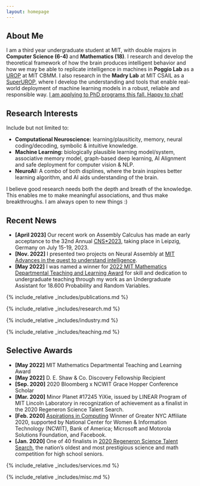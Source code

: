 ```yaml
---
layout: homepage
---
```


## About Me

I am a third year undergraduate student at MIT, with double majors in **Computer Science (6-4)** and **Mathematics (18)**. I research and develop the theoretical framework of how the brain produces intelligent behavior and how we may be able to replicate intelligence in machines in **Poggio Lab** as a [UROP](https://cbmm.mit.edu/about/people/xie) at MIT CBMM. I also research in the **Madry Lab** at MIT CSAIL as a [SuperUROP](https://superurop.mit.edu/scholars/eva-yi-xie/), where I develop the understanding and tools that enable real-world deployment of machine learning models in a robust, reliable and responsible way. <u>I am applying to PhD programs this fall. Happy to chat!</u>

## Research Interests
Include but not limited to:
- **Computational Neuroscience:** learning/plausiticity, memory, neural coding/decoding, symbolic & intuitive knowledge.
- **Machine Learning:** biologically plausible learning model/system, associative memory model, graph-based deep learning, AI Alignment and safe deployment for computer vision & NLP.
- **NeuroAI:** A combo of both displines, where the brain inspires better learning algorithm, and AI aids understanding of the brain.

I believe good research needs both the depth and breath of the knowledge. This enables me to make meaningful associations, and thus make breakthroughs. I am always open to new things :)

## Recent News
- **[April 2023]** Our recent work on Assembly Calculus has made an early acceptance to the 32nd Annual [CNS*2023](https://ocns.memberclicks.net/), taking place in Leipzig, Germany on July 15-19, 2023. 
- **[Nov. 2022]** I presented two projects on Neural Assembly at [MIT Advances in the quest to understand intelligence](https://quest.mit.edu/events/advances2022).
- **[May 2022]** I was named a winner for [2022 MIT Mathematics Departmental Teaching and Learning Award](https://math.mit.edu/news/archive/) for skill and
  dedication to undergraduate teaching through my work as an Undergraduate Assistant for 18.600 Probability and Random Variables.

{% include_relative _includes/publications.md %}

{% include_relative _includes/research.md %}

{% include_relative _includes/industry.md %}

{% include_relative _includes/teaching.md %}

## Selective Awards

- **[May 2022]** MIT Mathematics Departmental Teaching and Learning Award
- **[May 2022]** D. E. Shaw & Co. Discovery Fellowship Recipient
- **[Sep. 2020]** 2020 Bloomberg x NCWIT Grace Hopper Conference Scholar
- **[Mar. 2020]** Minor Planet #17245 YiXie, issued by LINEAR Program of MIT Lincoln Laboratory in recognization of achievement as a finalist in the 2020 Regeneron Science Talent Search.
- **[Feb. 2020]** [Aspirations in Computing](https://www.aspirations.org/) Winner of Greater NYC Affiliate 2020, supported by National Center for Women & Information Technology (NCWIT), Bank of America; Microsoft and Motorola Solutions Foundation, and Facebook.
- **[Jan. 2020]** One of 40 finalists in [2020 Regeneron Science Talent Search](https://www.societyforscience.org/regeneron-sts/2020-finalists/), the nation’s oldest and most prestigious science and math competition for high school seniors.

{% include_relative _includes/services.md %}

{% include_relative _includes/misc.md %}
